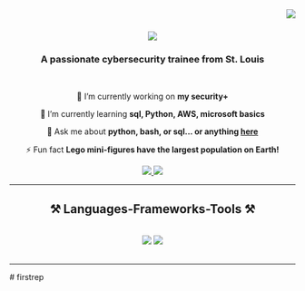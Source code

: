 <img align="right" src="https://visitor-badge.laobi.icu/badge?page_id=Aingargiola.Aingargiola" />

<h1 align="center">
    <img src="https://readme-typing-svg.herokuapp.com/?font=Righteous&size=35&center=true&vCenter=true&width=500&height=70&duration=4000&lines=Hi+There!+👋;+I'm+Ramone+Vaultz!;" />
</h1>

<h3 align="center">A passionate cybersecurity trainee from St. Louis</h3>

<br/>

<div align="center">
 
 🔭 I’m currently working on **my security+**
 
 🌱 I’m currently learning **sql, Python, AWS, microsoft basics**

💬 Ask me about **python, bash, or sql... or anything [here](https://github.com/Ramonev12)**

⚡ Fun fact **Lego mini-figures have the largest population on Earth!**

 </div>
 
<div align="center"> 
  <a href="mailto:ramonevaultz6@gmail.com">
    <img src="https://img.shields.io/badge/Gmail-333333?style=for-the-badge&logo=gmail&logoColor=red" />
  </a>
  <a href="https://www.linkedin.com/in/ramone-vaultz/" target="_blank">
    <img src="https://img.shields.io/badge/LinkedIn-0077B5?style=for-the-badge&logo=linkedin&logoColor=white" target="_blank" />
  </a>

  </a>
</div>

 <hr/>
 
<h2 align="center">⚒️ Languages-Frameworks-Tools ⚒️</h2>
<br/>
<div align="center">
    <img src="https://skillicons.dev/icons?i=vscode,github,bash,git" />
    <img src="https://skillicons.dev/icons?i=java,python,mysql,aws,azure" /><br>
</div>

<br/>
<hr/>
# firstrep
